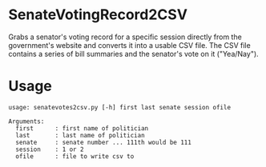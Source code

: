 SenateVotingRecord2CSV
======================

Grabs a senator's voting record for a specific session directly from the government's website and converts it into a usable CSV file. The CSV file contains a series of bill summaries and the senator's vote on it ("Yea/Nay").

# Usage

`usage: senatevotes2csv.py [-h] first last senate session ofile`

    Arguments:
      first      : first name of politician
      last       : last name of politician
      senate     : senate number ... 111th would be 111
      session    : 1 or 2
      ofile      : file to write csv to
